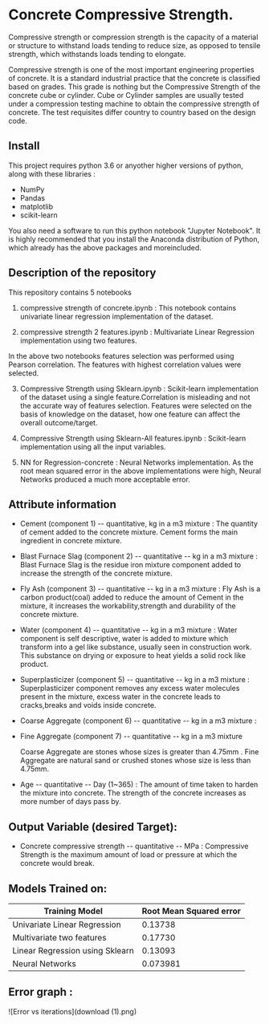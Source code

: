 # Concrete Compressive Strength.

Compressive strength or compression strength is the capacity of a material or structure to withstand loads tending to reduce size, as opposed to tensile strength, which withstands loads tending to elongate.

Compressive strength is one of the most important engineering properties of concrete. It is a standard industrial practice that the concrete is classified based on grades. This grade is nothing but the Compressive Strength of the concrete cube or cylinder. Cube or Cylinder samples are usually tested under a compression testing machine to obtain the compressive strength of concrete. The test requisites differ country to country based on the design code.

## Install
This project requires python 3.6 or anyother higher versions of python, along with these libraries :

* NumPy
* Pandas
* matplotlib
* scikit-learn


You also need a software to run this python notebook "Jupyter Notebook".
It is highly recommended that you install the Anaconda distribution of Python, which already has the above packages and moreincluded.

## Description of the repository 

This repository contains 5 notebooks 
1. compressive strength of concrete.ipynb : This notebook contains univariate linear regression implementation of the dataset.  

2. compressive strength 2 features.ipynb :  Multivariate Linear Regression implementation using two features. 

In the above two notebooks features selection was performed using Pearson correlation. The features with highest correlation values were selected. 

3. Compressive Strength using Sklearn.ipynb : Scikit-learn implementation of the dataset using a single feature.Correlation is misleading and not the accurate way of features selection. Features were selected on the basis of knowledge on the dataset, how one feature can affect the overall outcome/target. 

4. Compressive Strength using Sklearn-All features.ipynb : Scikit-learn implementation using all the input variables.

5. NN for Regression-concrete : Neural Networks implementation. 
As the root mean squared error in the above implementations were high, Neural Networks produced a 
much more acceptable error.

## Attribute information

* Cement (component 1) -- quantitative, kg in a m3 mixture :
  The quantity of cement added to the concrete mixture. Cement forms the main ingredient in concrete mixture.

* Blast Furnace Slag (component 2) -- quantitative -- kg in a m3 mixture :
  Blast Furnace Slag is the residue iron mixture component added to increase the strength of the concrete mixture.

* Fly Ash (component 3) -- quantitative -- kg in a m3 mixture :
  Fly Ash is a carbon product(coal)	added to reduce the amount of Cement in the mixture, it increases the workability,strength and durability of the concrete mixture. 

* Water (component 4) -- quantitative -- kg in a m3 mixture  :
  Water component is self descriptive, water is added to mixture which transform into a gel like substance, usually seen in construction work. This substance on drying or exposure to heat yields a solid rock like product.

* Superplasticizer (component 5) -- quantitative -- kg in a m3 mixture :
   Superplasticizer component removes any excess water molecules present in the mixture, excess water in the concrete leads to cracks,breaks and voids inside concrete. 

* Coarse Aggregate (component 6) -- quantitative -- kg in a m3 mixture :
  
* Fine Aggregate (component 7) -- quantitative -- kg in a m3 mixture 
  
  Coarse Aggregate are stones whose sizes is greater than 4.75mm . Fine Aggregate are natural sand or crushed stones whose size is less than 4.75mm.   

* Age -- quantitative -- Day (1~365) :
 The amount of time taken to harden the mixture into concrete. The strength of the concrete  increases as more number of days pass by.
 
## Output Variable (desired Target):
 * Concrete compressive strength -- quantitative -- MPa : Compressive Strength is the maximum amount of load or pressure at which the concrete would break. 

## Models Trained on:
 Training Model | Root Mean Squared error
 ---------------|--------------------------
 Univariate Linear Regression | 0.13738
 Multivariate two features | 0.17730
 Linear Regression using Sklearn | 0.13093
 Neural Networks | 0.073981

## Error graph : 
![Error vs iterations](download (1).png)

